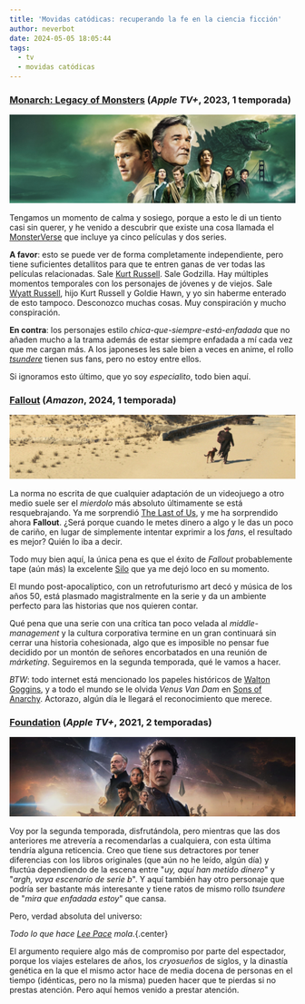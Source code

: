 ```yaml
---
title: 'Movidas catódicas: recuperando la fe en la ciencia ficción'
author: neverbot
date: 2024-05-05 18:05:44
tags:
  - tv
  - movidas catódicas
---
```


### [**Monarch: Legacy of Monsters**](https://thetvdb.com/series/godzilla-and-the-titans) (*Apple TV+*, 2023, 1 temporada)

![monarch](./movidas-catodicas-recuperando-la-fe-en-la-ciencia-ficcion/monarch.jpg)

Tengamos un momento de calma y sosiego, porque a esto le di un tiento casi sin querer, y he venido a descubrir que existe una cosa llamada el [MonsterVerse](https://en.wikipedia.org/wiki/MonsterVerse) que incluye ya cinco películas y dos series. 

**A favor**: esto se puede ver de forma completamente independiente, pero tiene suficientes detallitos para que te entren ganas de ver todas las películas relacionadas. Sale [Kurt Russell](https://www.imdb.com/name/nm0000621/). Sale Godzilla. Hay múltiples momentos temporales con los personajes de jóvenes y de viejos. Sale [Wyatt Russell](https://www.imdb.com/name/nm0751518/), hijo Kurt Russell y Goldie Hawn, y yo sin haberme enterado de esto tampoco. Desconozco muchas cosas. Muy conspiración y mucho conspiración.

**En contra**: los personajes estilo *chica-que-siempre-está-enfadada* que no añaden mucho a la trama además de estar siempre enfadada a mí cada vez que me cargan más. A los japoneses les sale bien a veces en anime, el rollo [*tsundere*](https://en.wikipedia.org/wiki/Tsundere) tienen sus fans, pero no estoy entre ellos.

Si ignoramos esto último, que yo soy *especialito*, todo bien aquí.

### [Fallout](https://thetvdb.com/series/fallout) (*Amazon*, 2024, 1 temporada)

![fallout](./movidas-catodicas-recuperando-la-fe-en-la-ciencia-ficcion/fallout.jpg)

La norma no escrita de que cualquier adaptación de un videojuego a otro medio suele ser el *mierdolo* más absoluto últimamente se está resquebrajando. Ya me sorprendió [The Last of Us](https://thetvdb.com/series/the-last-of-us), y me ha sorprendido ahora **Fallout**. ¿Será porque cuando le metes dinero a algo y le das un poco de cariño, en lugar de simplemente intentar exprimir a los *fans*, el resultado es mejor? Quién lo iba a decir.

Todo muy bien aquí, la única pena es que el éxito de *Fallout* probablemente tape (aún más) la excelente [Silo](https://thetvdb.com/series/wool) que ya me dejó loco en su momento.

El mundo post-apocalíptico, con un retrofuturismo art decó y música de los años 50, está plasmado magistralmente en la serie y da un ambiente perfecto para las historias que nos quieren contar.

Qué pena que una serie con una crítica tan poco velada al *middle-management* y la cultura corporativa termine en un gran continuará sin cerrar una historia cohesionada, algo que es imposible no pensar fue decidido por un montón de señores encorbatados en una reunión de *márketing*. Seguiremos en la segunda temporada, qué le vamos a hacer.

*BTW*: todo internet está mencionado los papeles históricos de [Walton Goggins](https://www.imdb.com/name/nm0324658/), y a todo el mundo se le olvida *Venus Van Dam* en [Sons of Anarchy](https://www.imdb.com/title/tt1124373/). Actorazo, algún día le llegará el reconocimiento que merece.

### [Foundation](https://thetvdb.com/series/foundation-2021) (*Apple TV+*, 2021, 2 temporadas)

![foundation](./movidas-catodicas-recuperando-la-fe-en-la-ciencia-ficcion/foundation.jpg)

Voy por la segunda temporada, disfrutándola, pero mientras que las dos anteriores me atrevería a recomendarlas a cualquiera, con esta última tendría alguna reticencia. Creo que tiene sus detractores por tener diferencias con los libros originales (que aún no he leído, algún día) y fluctúa dependiendo de la escena entre "*uy, aquí han metido dinero*" y "*argh, vaya escenario de serie b*". Y aquí también hay otro personaje que podría ser bastante más interesante y tiene ratos de mismo rollo *tsundere* de "*mira que enfadada estoy*" que cansa.

Pero, verdad absoluta del universo:

*Todo lo que hace [Lee Pace](https://www.imdb.com/name/nm1195855/) mola*.{.center}

El argumento requiere algo más de compromiso por parte del espectador, porque los viajes estelares de años, los *cryosueños* de siglos, y la dinastía genética en la que el mismo actor hace de media docena de personas en el tiempo (idénticas, pero no la misma) pueden hacer que te pierdas si no prestas atención. Pero aquí hemos venido a prestar atención.
